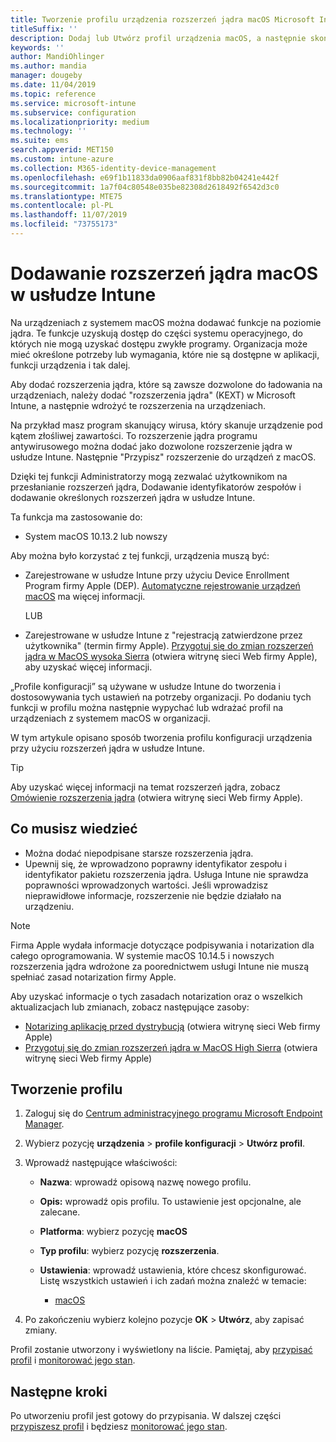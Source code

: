 ```yaml
---
title: Tworzenie profilu urządzenia rozszerzeń jądra macOS Microsoft Intune na platformie Azure | Microsoft Docs
titleSuffix: ''
description: Dodaj lub Utwórz profil urządzenia macOS, a następnie skonfiguruj rozszerzenia jądra, aby zezwalać na przesłonięcie użytkowników, Dodawanie identyfikatora zespołu oraz pakiet i identyfikator zespołu w Microsoft Intune.
keywords: ''
author: MandiOhlinger
ms.author: mandia
manager: dougeby
ms.date: 11/04/2019
ms.topic: reference
ms.service: microsoft-intune
ms.subservice: configuration
ms.localizationpriority: medium
ms.technology: ''
ms.suite: ems
search.appverid: MET150
ms.custom: intune-azure
ms.collection: M365-identity-device-management
ms.openlocfilehash: e69f1b11833da0906aaf831f8bb82b04241e442f
ms.sourcegitcommit: 1a7f04c80548e035be82308d2618492f6542d3c0
ms.translationtype: MTE75
ms.contentlocale: pl-PL
ms.lasthandoff: 11/07/2019
ms.locfileid: "73755173"
---
```

# <a name="add-macos-kernel-extensions-in-intune"></a>Dodawanie rozszerzeń jądra macOS w usłudze Intune

Na urządzeniach z systemem macOS można dodawać funkcje na poziomie jądra. Te funkcje uzyskują dostęp do części systemu operacyjnego, do których nie mogą uzyskać dostępu zwykłe programy. Organizacja może mieć określone potrzeby lub wymagania, które nie są dostępne w aplikacji, funkcji urządzenia i tak dalej. 

Aby dodać rozszerzenia jądra, które są zawsze dozwolone do ładowania na urządzeniach, należy dodać "rozszerzenia jądra" (KEXT) w Microsoft Intune, a następnie wdrożyć te rozszerzenia na urządzeniach.

Na przykład masz program skanujący wirusa, który skanuje urządzenie pod kątem złośliwej zawartości. To rozszerzenie jądra programu antywirusowego można dodać jako dozwolone rozszerzenie jądra w usłudze Intune. Następnie "Przypisz" rozszerzenie do urządzeń z macOS.

Dzięki tej funkcji Administratorzy mogą zezwalać użytkownikom na przesłanianie rozszerzeń jądra, Dodawanie identyfikatorów zespołów i dodawanie określonych rozszerzeń jądra w usłudze Intune.

Ta funkcja ma zastosowanie do:

- System macOS 10.13.2 lub nowszy

Aby można było korzystać z tej funkcji, urządzenia muszą być:

- Zarejestrowane w usłudze Intune przy użyciu Device Enrollment Program firmy Apple (DEP). [Automatyczne rejestrowanie urządzeń macOS](../enrollment/device-enrollment-program-enroll-macos.md) ma więcej informacji.

  LUB

- Zarejestrowane w usłudze Intune z "rejestracją zatwierdzone przez użytkownika" (termin firmy Apple). [Przygotuj się do zmian rozszerzeń jądra w MacOS wysoka Sierra](https://support.apple.com/en-us/HT208019) (otwiera witrynę sieci Web firmy Apple), aby uzyskać więcej informacji.

„Profile konfiguracji” są używane w usłudze Intune do tworzenia i dostosowywania tych ustawień na potrzeby organizacji. Po dodaniu tych funkcji w profilu można następnie wypychać lub wdrażać profil na urządzeniach z systemem macOS w organizacji.

W tym artykule opisano sposób tworzenia profilu konfiguracji urządzenia przy użyciu rozszerzeń jądra w usłudze Intune.

> [!TIP]
> Aby uzyskać więcej informacji na temat rozszerzeń jądra, zobacz [Omówienie rozszerzenia jądra](https://developer.apple.com/library/archive/documentation/Darwin/Conceptual/KernelProgramming/Extend/Extend.html) (otwiera witrynę sieci Web firmy Apple).

## <a name="what-you-need-to-know"></a>Co musisz wiedzieć

- Można dodać niepodpisane starsze rozszerzenia jądra.
- Upewnij się, że wprowadzono poprawny identyfikator zespołu i identyfikator pakietu rozszerzenia jądra. Usługa Intune nie sprawdza poprawności wprowadzonych wartości. Jeśli wprowadzisz nieprawidłowe informacje, rozszerzenie nie będzie działało na urządzeniu.

> [!NOTE]
> Firma Apple wydała informacje dotyczące podpisywania i notarization dla całego oprogramowania. W systemie macOS 10.14.5 i nowszych rozszerzenia jądra wdrożone za poorednictwem usługi Intune nie muszą spełniać zasad notarization firmy Apple.
>
> Aby uzyskać informacje o tych zasadach notarization oraz o wszelkich aktualizacjach lub zmianach, zobacz następujące zasoby:
>
> - [Notarizing aplikację przed dystrybucją](https://developer.apple.com/documentation/security/notarizing_your_app_before_distribution) (otwiera witrynę sieci Web firmy Apple) 
> - [Przygotuj się do zmian rozszerzeń jądra w MacOS High Sierra](https://support.apple.com/en-us/HT208019) (otwiera witrynę sieci Web firmy Apple)

## <a name="create-the-profile"></a>Tworzenie profilu

1. Zaloguj się do [Centrum administracyjnego programu Microsoft Endpoint Manager](https://go.microsoft.com/fwlink/?linkid=2109431).
2. Wybierz pozycję **urządzenia** > **profile konfiguracji** > **Utwórz profil**.
3. Wprowadź następujące właściwości:

    - **Nazwa**: wprowadź opisową nazwę nowego profilu.
    - **Opis:** wprowadź opis profilu. To ustawienie jest opcjonalne, ale zalecane.
    - **Platforma**: wybierz pozycję **macOS**
    - **Typ profilu**: wybierz pozycję **rozszerzenia**.
    - **Ustawienia**: wprowadź ustawienia, które chcesz skonfigurować. Listę wszystkich ustawień i ich zadań można znaleźć w temacie:

        - [macOS](kernel-extensions-settings-macos.md)

4. Po zakończeniu wybierz kolejno pozycje **OK** > **Utwórz**, aby zapisać zmiany.

Profil zostanie utworzony i wyświetlony na liście. Pamiętaj, aby [przypisać profil](../device-profile-assign.md) i [monitorować jego stan](../device-profile-monitor.md).

## <a name="next-steps"></a>Następne kroki

Po utworzeniu profil jest gotowy do przypisania. W dalszej części [przypiszesz profil](../device-profile-assign.md) i będziesz [monitorować jego stan](../device-profile-monitor.md).
